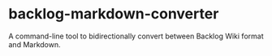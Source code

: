 # backlog-markdown-converter
A command-line tool to bidirectionally convert between Backlog Wiki format and Markdown.
